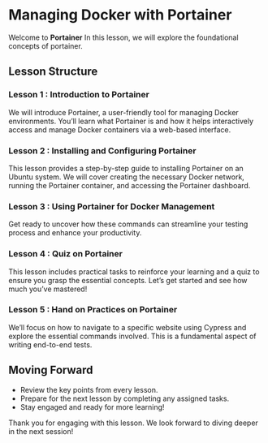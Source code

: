 

# Managing Docker with Portainer

Welcome to **Portainer** In this lesson, we will explore the foundational concepts of portainer.

## Lesson Structure

### Lesson 1 : Introduction to Portainer

We will introduce Portainer, a user-friendly tool for managing Docker environments. You’ll learn what Portainer is and how it helps interactively access and manage Docker containers via a web-based interface.

### Lesson 2 : Installing and Configuring Portainer

This lesson provides a step-by-step guide to installing Portainer on an Ubuntu system. We will cover creating the necessary Docker network, running the Portainer container, and accessing the Portainer dashboard.

### Lesson 3 : Using Portainer for Docker Management

Get ready to uncover how these commands can streamline your testing process and enhance your productivity.

### Lesson 4 : Quiz on Portainer

This lesson includes practical tasks to reinforce your learning and a quiz to ensure you grasp the essential concepts. Let’s get started and see how much you’ve mastered!

### Lesson 5 : Hand on Practices on Portainer

We’ll focus on how to navigate to a specific website using Cypress and explore the essential commands involved. This is a fundamental aspect of writing end-to-end tests.

## Moving Forward

-   Review the key points from every lesson.
-   Prepare for the next lesson by completing any assigned tasks.
-   Stay engaged and ready for more learning!

Thank you for engaging with this lesson. We look forward to diving deeper in the next session!
<!--stackedit_data:
eyJoaXN0b3J5IjpbMjAwOTIxNzA3LC0yMTI0OTI4ODI2XX0=
-->